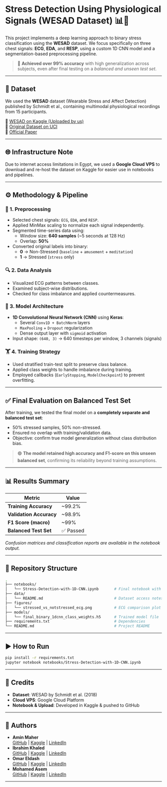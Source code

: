 # Stress Detection Using Physiological Signals (WESAD Dataset) 📊🧠

This project implements a deep learning approach to binary stress classification using the **WESAD** dataset. We focus specifically on three chest signals: **ECG**, **EDA**, and **RESP**, using a custom 1D CNN model and a segmentation-based preprocessing pipeline.

> 🚀 **Achieved over 99% accuracy** with high generalization across subjects, even after final testing on a *balanced and unseen test set*.

---

## 📁 Dataset

We used the **WESAD** dataset (Wearable Stress and Affect Detection) published by Schmidt et al., containing multimodal physiological recordings from 15 participants.

🔗 [WESAD on Kaggle (Uploaded by us)](https://www.kaggle.com/datasets/mohamedasem318/wesad-full-dataset)  
🔗 [Original Dataset on UCI](https://archive.ics.uci.edu/dataset/465/wesad+wearable+stress+and+affect+detection)  
📄 [Official Paper](https://dl.acm.org/doi/10.1145/3242969.3242985)

---

## 🌐 Infrastructure Note

Due to internet access limitations in Egypt, we used a **Google Cloud VPS** to download and re-host the dataset on Kaggle for easier use in notebooks and pipelines.

---

## ⚙️ Methodology & Pipeline

### 🧹 1. Preprocessing
- Selected chest signals: `ECG`, `EDA`, and `RESP`.
- Applied MinMax scaling to normalize each signal independently.
- Segmented time-series data using:
  - Window size: **640 samples** (~5 seconds at 128 Hz)
  - Overlap: **50%**
- Converted original labels into binary:
  - **0** → Non-Stressed (`baseline` + `amusement` + `meditation`)
  - **1** → Stressed (`stress` only)

### 🔍 2. Data Analysis
- Visualized ECG patterns between classes.
- Examined subject-wise distributions.
- Checked for class imbalance and applied countermeasures.

### 🧠 3. Model Architecture
- **1D Convolutional Neural Network (CNN)** using **Keras**:
  - Several `Conv1D + BatchNorm` layers
  - `MaxPooling` + `Dropout` regularization
  - Dense output layer with `sigmoid` activation  
- Input shape: `(640, 3)` → 640 timesteps per window, 3 channels (signals)

### 🏋️ 4. Training Strategy
- Used stratified train-test split to preserve class balance.
- Applied class weights to handle imbalance during training.
- Employed callbacks (`EarlyStopping`, `ModelCheckpoint`) to prevent overfitting.

---

## ✅ Final Evaluation on Balanced Test Set

After training, we tested the final model on a **completely separate and balanced test set**:

- 50% stressed samples, 50% non-stressed.
- Ensured no overlap with training/validation data.
- Objective: confirm true model generalization without class distribution bias.

> 🟢 **The model retained high accuracy and F1-score on this unseen balanced set**, confirming its reliability beyond training assumptions.

---

## 📊 Results Summary

| Metric                  | Value   |
|-------------------------|---------|
| **Training Accuracy**   | ~99.2%  |
| **Validation Accuracy** | ~98.9%  |
| **F1 Score (macro)**    | ~99%    |
| **Balanced Test Set**   | ✅ Passed |

*Confusion matrices and classification reports are available in the notebook output.*

---

## 📂 Repository Structure

```bash
.
├── notebooks/
│   └── Stress-Detection-with-1D-CNN.ipynb       # Final notebook with full pipeline
├── data/
│   └── README.md                                # Dataset access notes
├── figures/
│   └── stressed_vs_notstressed_ecg.png          # ECG comparison plot
├── models/
│   └── final_binary_1dcnn_class_weights.h5      # Trained model file
├── requirements.txt                             # Dependencies
└── README.md                                    # Project README
```

---

## ▶️ How to Run

```bash
pip install -r requirements.txt
jupyter notebook notebooks/Stress-Detection-with-1D-CNN.ipynb
```

---

## 📌 Credits

- **Dataset**: WESAD by Schmidt et al. (2018)
- **Cloud VPS**: Google Cloud Platform
- **Notebook & Upload**: Developed in Kaggle & pushed to GitHub

---

## 🧠 Authors

- **Amin Maher**  
  [GitHub](https://github.com/amin657) | [Kaggle](https://www.kaggle.com/aminmaher) | [LinkedIn](https://www.linkedin.com/in/amin-maher-0a075b242)
- **Ibrahim Khaled**  
  [GitHub](https://github.com/IbrahimKhaled47) | [Kaggle](https://www.kaggle.com/ibrahimkhaled474) | [LinkedIn](https://www.linkedin.com/in/ibrahimkhaled47)
- **Omar Eldash**  
  [GitHub](https://github.com/Omareldash) | [Kaggle](https://www.kaggle.com/omareldash75) | [LinkedIn](https://www.linkedin.com/in/omareldash7512)
- **Mohamed Asem**  
  [GitHub](https://github.com/itzLu) | [Kaggle](https://www.kaggle.com/mohamedasem318) | [LinkedIn](https://www.linkedin.com/in/mohamedasem318)


---
